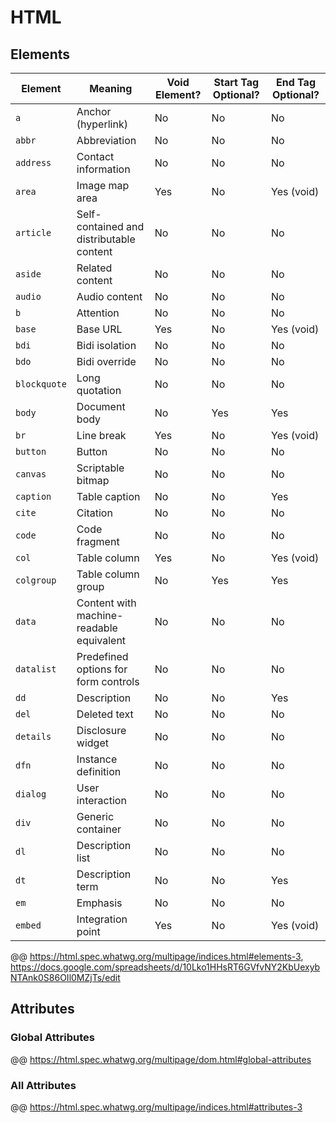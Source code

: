 # HTML

## Elements

| Element | Meaning | Void Element? | Start Tag Optional? | End Tag Optional? |
| --- | --- | --- | --- | --- |
| `a` | Anchor (hyperlink) | No | No | No |
| `abbr` | Abbreviation | No | No | No |
| `address` | Contact information | No | No | No |
| `area` | Image map area | Yes | No | Yes (void) |
| `article` | Self-contained and distributable content | No | No | No |
| `aside` | Related content | No | No | No |
| `audio` | Audio content | No | No | No |
| `b` | Attention | No | No | No |
| `base` | Base URL | Yes | No | Yes (void) |
| `bdi` | Bidi isolation | No | No | No |
| `bdo` | Bidi override | No | No | No |
| `blockquote` | Long quotation | No | No | No |
| `body` | Document body | No | Yes | Yes |
| `br` | Line break | Yes | No | Yes (void) |
| `button` | Button | No | No | No |
| `canvas` | Scriptable bitmap | No | No | No |
| `caption` | Table caption | No | No | Yes |
| `cite` | Citation | No | No | No |
| `code` | Code fragment | No | No | No |
| `col` | Table column | Yes | No | Yes (void) |
| `colgroup` | Table column group | No | Yes | Yes |
| `data` | Content with machine-readable equivalent | No | No | No |
| `datalist` | Predefined options for form controls | No | No | No |
| `dd` | Description | No | No | Yes |
| `del` | Deleted text | No | No | No |
| `details` | Disclosure widget | No | No | No |
| `dfn` | Instance definition | No | No | No |
| `dialog` | User interaction | No | No | No |
| `div` | Generic container | No | No | No |
| `dl` | Description list | No | No | No |
| `dt` | Description term | No | No | Yes |
| `em` | Emphasis | No | No | No |
| `embed` | Integration point | Yes | No | Yes (void) |

@@ https://html.spec.whatwg.org/multipage/indices.html#elements-3, https://docs.google.com/spreadsheets/d/10Lko1HHsRT6GVfvNY2KbUexybNTAnk0S86OIl0MZjTs/edit

## Attributes

### Global Attributes

@@ https://html.spec.whatwg.org/multipage/dom.html#global-attributes

### All Attributes

@@ https://html.spec.whatwg.org/multipage/indices.html#attributes-3